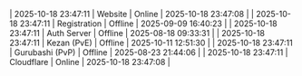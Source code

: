 | 2025-10-18 23:47:11 | Website | Online | 2025-10-18 23:47:08 |
| 2025-10-18 23:47:11 | Registration | Offline | 2025-09-09 16:40:23 |
| 2025-10-18 23:47:11 | Auth Server | Offline | 2025-08-18 09:33:31 |
| 2025-10-18 23:47:11 | Kezan (PvE) | Offline | 2025-10-11 12:51:30 |
| 2025-10-18 23:47:11 | Gurubashi (PvP) | Offline | 2025-08-23 21:44:06 |
| 2025-10-18 23:47:11 | Cloudflare | Online | 2025-10-18 23:47:08 |
